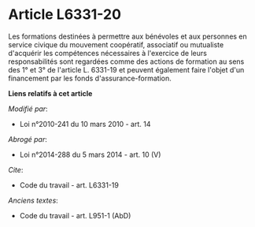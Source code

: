 # Article L6331-20

Les formations destinées à permettre aux bénévoles et aux personnes en service civique du mouvement coopératif, associatif ou
mutualiste d'acquérir les compétences nécessaires à l'exercice de leurs responsabilités sont regardées comme des actions de
formation au sens des 1° et 3° de l'article L. 6331-19 et peuvent également faire l'objet d'un financement par les fonds
d'assurance-formation.

**Liens relatifs à cet article**

_Modifié par_:

  - Loi n°2010-241 du 10 mars 2010 - art. 14

_Abrogé par_:

  - Loi n°2014-288 du 5 mars 2014 - art. 10 (V)

_Cite_:

  - Code du travail - art. L6331-19

_Anciens textes_:

  - Code du travail - art. L951-1 (AbD)
